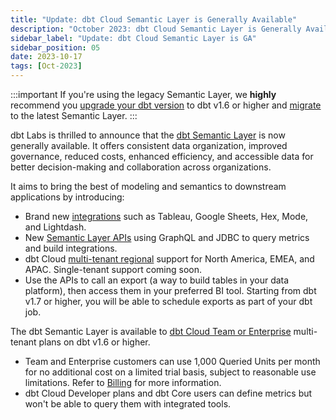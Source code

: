 ```yaml
---
title: "Update: dbt Cloud Semantic Layer is Generally Available"
description: "October 2023: dbt Cloud Semantic Layer is Generally Available for all users"
sidebar_label: "Update: dbt Cloud Semantic Layer is GA"
sidebar_position: 05
date: 2023-10-17
tags: [Oct-2023]
---
```


:::important
If you're using the legacy Semantic Layer, we **highly** recommend you [upgrade your dbt version](/docs/dbt-versions/upgrade-core-in-cloud) to dbt v1.6 or higher and [migrate](/guides/sl-migration) to the latest Semantic Layer.
:::

dbt Labs is thrilled to announce that the [dbt Semantic Layer](/docs/use-dbt-semantic-layer/dbt-sl) is now generally available. It offers consistent data organization, improved governance, reduced costs, enhanced efficiency, and accessible data for better decision-making and collaboration across organizations.

It aims to bring the best of modeling and semantics to downstream applications by introducing:

- Brand new [integrations](/docs/use-dbt-semantic-layer/avail-sl-integrations) such as Tableau, Google Sheets, Hex, Mode, and Lightdash.
- New [Semantic Layer APIs](/docs/dbt-cloud-apis/sl-api-overview) using GraphQL and JDBC to query metrics and build integrations.
- dbt Cloud [multi-tenant regional](/docs/cloud/about-cloud/regions-ip-addresses) support for North America, EMEA, and APAC. Single-tenant support coming soon.
- Use the APIs to call an export (a way to build tables in your data platform), then access them in your preferred BI tool.  Starting from dbt v1.7 or higher, you will be able to schedule exports as part of your dbt job.

<Lightbox src="/img/docs/dbt-cloud/semantic-layer/sl-architecture.jpg" width="80%" title="Use the universal dbt Semantic Layer to define and query metrics in integration tools."/>

The dbt Semantic Layer is available to [dbt Cloud Team or Enterprise](https://www.getdbt.com/) multi-tenant plans on dbt v1.6 or higher. 
- Team and Enterprise customers can use 1,000 Queried Units per month for no additional cost on a limited trial basis, subject to reasonable use limitations. Refer to [Billing](/docs/cloud/billing#what-counts-as-a-query-unit) for more information.
- dbt Cloud Developer plans and dbt Core users can define metrics but won't be able to query them with integrated tools.


